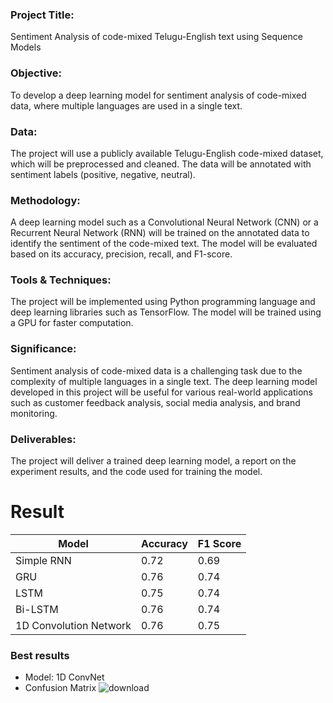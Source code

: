 ### Project Title: 
Sentiment Analysis of code-mixed Telugu-English text using Sequence Models

### Objective:
To develop a deep learning model for sentiment analysis of code-mixed data, where multiple languages are used in a single text.

### Data:
The project will use a publicly available Telugu-English code-mixed dataset, which will be preprocessed and cleaned. The data will be annotated with sentiment labels (positive, negative, neutral).

### Methodology:
A deep learning model such as a Convolutional Neural Network (CNN) or a Recurrent Neural Network (RNN) will be trained on the annotated data to identify the sentiment of the code-mixed text. The model will be evaluated based on its accuracy, precision, recall, and F1-score.

### Tools & Techniques: 
The project will be implemented using Python programming language and deep learning libraries such as TensorFlow. The model will be trained using a GPU for faster computation.

### Significance: 
Sentiment analysis of code-mixed data is a challenging task due to the complexity of multiple languages in a single text. The deep learning model developed in this project will be useful for various real-world applications such as customer feedback analysis, social media analysis, and brand monitoring.

### Deliverables:
The project will deliver a trained deep learning model, a report on the experiment results, and the code used for training the model.

# Result
<table>
<thead>
<tr>
<th>Model</th>
<th>Accuracy</th>
<th>F1 Score</th>
</tr>
</thead>
<tbody>
<tr>
<td>Simple RNN</td>
<td>0.72</td>
<td>0.69</td>
</tr>
<tr>
<td>GRU</td>
<td>0.76</td>
<td>0.74</td>
</tr>
<tr>
<td>LSTM</td>
<td>0.75</td>
<td>0.74</td>
</tr>
<tr>
<td>Bi-LSTM</td>
<td>0.76</td>
<td>0.74</td>
</tr>
<tr>
<td>1D Convolution Network</td>
<td>0.76</td>
<td>0.75</td>
</tr>
</tbody>
</table>

### Best results
- Model: 1D ConvNet
- Confusion Matrix
![download](https://user-images.githubusercontent.com/73692009/215715024-b90d175e-918d-4dd5-b700-ecacea40b1c2.png)
